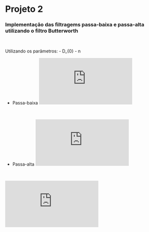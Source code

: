 # Projeto 2

### Implementação das filtragems passa-baixa e passa-alta utilizando o filtro Butterworth

<br>

Utilizando os parâmetros:	-	D_{0}
							-	n	

* Passa-baixa 
![passaBaixa](https://latex.codecogs.com/gif.latex?H%28u%2Cv%29%3D%5Cfrac%20%7B1%7D%7B1&plus;%28%5Cfrac%7BD%28u%2Cv%29%7D%7BD_%7B0%7D%7D%29%5E%7B2n%7D%7D)

<br>

* Passa-alta
![passaAlta](https://latex.codecogs.com/gif.latex?H%28u%2Cv%29%3D%5Cfrac%20%7B1%7D%7B1&plus;%28%5Cfrac%7BD_%7B0%7D%7D%7BD%28u%2Cv%29%7D%29%5E%7B2n%7D%7D) 

<br>

![d](https://latex.codecogs.com/gif.latex?D%28u%2Cv%29%3D%20%5Csqrt%7Bu%5E%7B2%7D&plus;v%5E%7B2%7D%7D)